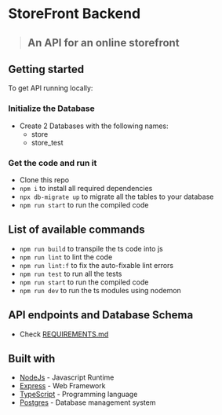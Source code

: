 # StoreFront Backend

> ## An API for an online storefront

## Getting started

To get API running locally:

### Initialize the Database

- Create 2 Databases with the following names:
  - store
  - store_test

### Get the code and run it

- Clone this repo
- `npm i` to install all required dependencies
- `npx db-migrate up` to migrate all the tables to your database
- `npm run start` to run the compiled code

## List of available commands

- `npm run build` to transpile the ts code into js
- `npm run lint` to lint the code
- `npm run lint:f` to fix the auto-fixable lint errors
- `npm run test` to run all the tests
- `npm run start` to run the compiled code
- `npm run dev` to run the ts modules using nodemon

## API endpoints and Database Schema

- Check [REQUIREMENTS.md](https://github.com/seifalaa/Storefront-Backend/blob/master/REQUIREMENTS.md)

## Built with

- [NodeJs](https://nodejs.org/en/) - Javascript Runtime
- [Express](https://expressjs.com/) - Web Framework
- [TypeScript](https://www.typescriptlang.org/) - Programming language
- [Postgres](https://www.postgresql.org/) - Database management system
